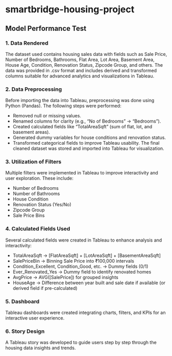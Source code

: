 # smartbridge-housing-project

## Model Performance Test

### 1. Data Rendered
The dataset used contains housing sales data with fields such as Sale Price, Number of Bedrooms, Bathrooms, Flat Area, Lot Area, Basement Area, House Age, Condition, Renovation Status, Zipcode Group, and others. The data was provided in .csv format and includes derived and transformed columns suitable for advanced analytics and visualizations in Tableau.

### 2. Data Preprocessing
Before importing the data into Tableau, preprocessing was done using Python (Pandas). The following steps were performed:
- Removed null or missing values.
- Renamed columns for clarity (e.g., “No of Bedrooms” → “Bedrooms”).
- Created calculated fields like “TotalAreaSqft” (sum of flat, lot, and basement areas).
- Generated dummy variables for house conditions and renovation status.
- Transformed categorical fields to improve Tableau usability.
The final cleaned dataset was stored and imported into Tableau for visualization.

### 3. Utilization of Filters
Multiple filters were implemented in Tableau to improve interactivity and user exploration. These include:
- Number of Bedrooms
- Number of Bathrooms
- House Condition
- Renovation Status (Yes/No)
- Zipcode Group
- Sale Price Bins

### 4. Calculated Fields Used
Several calculated fields were created in Tableau to enhance analysis and interactivity:
- TotalAreaSqft → [FlatAreaSqft] + [LotAreaSqft] + [BasementAreaSqft]
- SalePriceBin → Binning Sale Price into ₹100,000 intervals
- Condition_Excellent, Condition_Good, etc. → Dummy fields (0/1)
- Ever_Renovated_Yes → Dummy field to identify renovated homes
- AvgPrice → AVG([SalePrice]) for grouped insights
- HouseAge → Difference between year built and sale date if available (or derived field if pre-calculated)

### 5. Dashboard
Tableau dashboards were created integrating charts, filters, and KPIs for an interactive user experience.

### 6. Story Design
A Tableau story was developed to guide users step by step through the housing data insights and trends.
